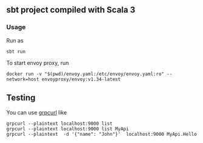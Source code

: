 ## sbt project compiled with Scala 3

### Usage
Run as
```
sbt run
```

To start envoy proxy, run
```
docker run -v "$(pwd)/envoy.yaml:/etc/envoy/envoy.yaml:ro" --network=host envoyproxy/envoy:v1.34-latest
``` 

## Testing
You can use [grpcurl](https://github.com/fullstorydev/grpcurl) like
```
grpcurl --plaintext localhost:9000 list
grpcurl --plaintext localhost:9000 list MyApi
grpcurl --plaintext  -d '{"name": "John"}'  localhost:9000 MyApi.Hello
```
